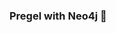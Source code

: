 ### Pregel with Neo4j 🚀



































































































































 


































































































































































































































































































































